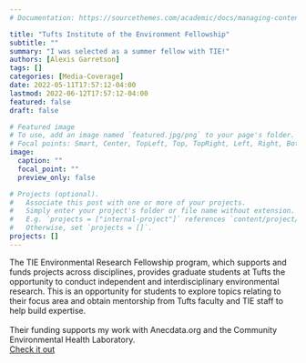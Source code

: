 ```yaml
---
# Documentation: https://sourcethemes.com/academic/docs/managing-content/

title: "Tufts Institute of the Environment Fellowship"
subtitle: ""
summary: "I was selected as a summer fellow with TIE!"
authors: [Alexis Garretson]
tags: []
categories: [Media-Coverage]
date: 2022-05-11T17:57:12-04:00
lastmod: 2022-06-12T17:57:12-04:00
featured: false
draft: false

# Featured image
# To use, add an image named `featured.jpg/png` to your page's folder.
# Focal points: Smart, Center, TopLeft, Top, TopRight, Left, Right, BottomLeft, Bottom, BottomRight.
image:
  caption: ""
  focal_point: ""
  preview_only: false

# Projects (optional).
#   Associate this post with one or more of your projects.
#   Simply enter your project's folder or file name without extension.
#   E.g. `projects = ["internal-project"]` references `content/project/deep-learning/index.md`.
#   Otherwise, set `projects = []`.
projects: []
---
```


The TIE Environmental Research Fellowship program, which supports and funds projects across disciplines, provides graduate students at Tufts the opportunity to conduct independent and interdisciplinary environmental research. This is an opportunity for students to explore topics relating to their focus area and obtain mentorship from Tufts faculty and TIE staff to help build expertise.
<br>
<br>
Their funding supports my work with Anecdata.org and the Community Environmental Health Laboratory.
<br>
[Check it out](https://environment.tufts.edu/about-us/)